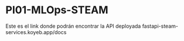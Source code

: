 # PI01-MLOps-STEAM
Este es el link donde podrán encontrar la API deployada fastapi-steam-services.koyeb.app/docs
